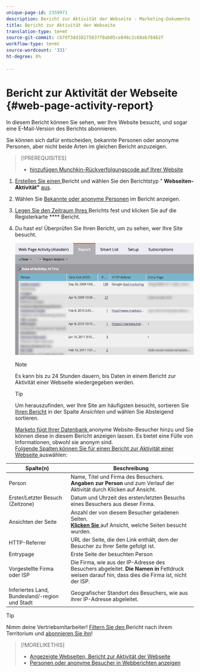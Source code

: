 ```yaml
---
unique-page-id: 2359971
description: Bericht zur Aktivität der Webseite - Marketing-Dokumente - Produktdokumentation
title: Bericht zur Aktivität der Webseite
translation-type: tm+mt
source-git-commit: cb7df3dd38275837f8ab05ce846c2c68ab78462f
workflow-type: tm+mt
source-wordcount: '331'
ht-degree: 0%

---
```



# Bericht zur Aktivität der Webseite {#web-page-activity-report}

In diesem Bericht können Sie sehen, wer Ihre Website besucht, und sogar eine E-Mail-Version des Berichts abonnieren.

Sie können sich dafür entscheiden, bekannte Personen oder anonyme Personen, aber nicht beide Arten im gleichen Bericht anzuzeigen.

>[!PREREQUISITES]
>
>* [hinzufügen Munchkin-Rückverfolgungscode auf Ihrer Website](/help/marketo/product-docs/administration/additional-integrations/add-munchkin-tracking-code-to-your-website.md)


1. [Erstellen Sie einen ](/help/marketo/product-docs/reporting/basic-reporting/creating-reports/create-a-report-in-a-program.md)Bericht und wählen Sie den Berichtstyp &quot; **Webseiten-Aktivität&quot;** [aus](report-type-overview.md).

1. Wählen Sie [Bekannte oder anonyme Personen](/help/marketo/product-docs/reporting/basic-reporting/report-activity/display-people-or-anonymous-visitors-in-web-reports.md) im Bericht anzeigen.

1. [Legen Sie den Zeitraum Ihres ](/help/marketo/product-docs/reporting/basic-reporting/editing-reports/change-a-report-time-frame.md) Berichts fest und klicken Sie auf die Registerkarte  **** Bericht.

1. Du hast es! Überprüfen Sie Ihren Bericht, um zu sehen, wer Ihre Site besucht.

   ![](assets/image2017-3-29-9-3a21-3a36.png)

   >[!NOTE]
   >
   >Es kann bis zu 24 Stunden dauern, bis Daten in einem Bericht zur Aktivität einer Webseite wiedergegeben werden.

   >[!TIP]
   >
   >Um herauszufinden, wer Ihre Site am häufigsten besucht, sortieren Sie [Ihren Bericht](/help/marketo/product-docs/reporting/basic-reporting/editing-reports/sort-report-on-columns.md) in der Spalte _Ansichten_ und wählen Sie Absteigend sortieren.

   [Marketo fügt Ihrer Datenbank ](/help/marketo/product-docs/reporting/basic-reporting/report-activity/tracking-anonymous-activity-and-people.md) anonyme Website-Besucher hinzu und Sie können diese in diesem Bericht anzeigen lassen. Es bietet eine Fülle von Informationen, obwohl sie anonym sind.\
   [Folgende Spalten können Sie für einen Bericht zur Aktivität einer Webseite ](/help/marketo/product-docs/reporting/basic-reporting/editing-reports/select-report-columns.md) auswählen:

<table> 
 <thead> 
  <tr> 
   <th>Spalte(n)</th> 
   <th>Beschreibung</th> 
  </tr> 
 </thead> 
 <tbody> 
  <tr> 
   <td>Person</td> 
   <td>Name, Titel und Firma des Besuchers.<br><strong>Angaben zur Person </strong> und zum Verlauf der Aktivität durch Klicken auf Ansicht.</td> 
  </tr> 
  <tr> 
   <td>Erster/Letzter Besuch (Zeitzone)</td> 
   <td>Datum und Uhrzeit des ersten/letzten Besuchs eines Besuchers aus dieser Firma.</td> 
  </tr> 
  <tr> 
   <td>Ansichten der Seite</td> 
   <td>Anzahl der von diesem Besucher geladenen Seiten.<br><strong><a href="web-page-activity-report/web-pages-viewed-web-page-activity-report.md">Klicken Sie </a></strong> auf Ansicht, welche Seiten besucht wurden.</td> 
  </tr> 
  <tr> 
   <td>HTTP-Referrer</td> 
   <td>URL der Seite, die den Link enthält, dem der Besucher zu Ihrer Seite gefolgt ist.</td> 
  </tr> 
  <tr> 
   <td>Entrypage</td> 
   <td>Erste Seite der besuchten Person </td> 
  </tr> 
  <tr> 
   <td>Vorgestellte Firma oder ISP</td> 
   <td>Die Firma, wie aus der IP-Adresse des Besuchers abgeleitet. <strong>Die Namen in </strong> Fettdruck weisen darauf hin, dass dies die Firma ist, nicht der ISP. </td> 
  </tr> 
  <tr> 
   <td>Inferiertes Land, Bundesland/-region und Stadt</td> 
   <td>Geografischer Standort des Besuchers, wie aus ihrer IP-Adresse abgeleitet.</td> 
  </tr> 
 </tbody> 
</table>

>[!TIP]
>
>Nimm deine Vertriebsmitarbeiter! [Filtern Sie den ](/help/marketo/product-docs/reporting/basic-reporting/editing-reports/filter-people-in-a-report-with-a-smart-list.md)Bericht nach ihrem Territorium und  [abonnieren Sie ihn](/help/marketo/product-docs/reporting/basic-reporting/report-subscriptions/subscribe-to-a-basic-report.md)!

>[!MORELIKETHIS]
>
>* [Angezeigte Webseiten, Bericht zur Aktivität der Webseite](/help/marketo/product-docs/reporting/basic-reporting/report-types/web-page-activity-report/web-pages-viewed-web-page-activity-report.md)
>* [Personen oder anonyme Besucher in Webberichten anzeigen](/help/marketo/product-docs/reporting/basic-reporting/report-activity/display-people-or-anonymous-visitors-in-web-reports.md)


